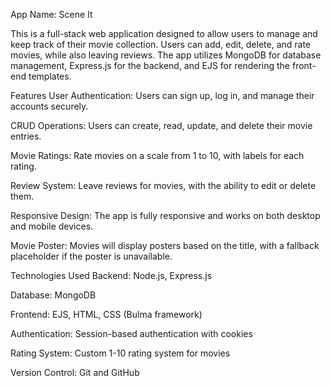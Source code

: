 App Name: Scene It

This is a full-stack web application designed to allow users to manage and keep track of their movie collection. Users can add, edit, delete, and rate movies, while also leaving reviews. The app utilizes MongoDB for database management, Express.js for the backend, and EJS for rendering the front-end templates.

Features
User Authentication: Users can sign up, log in, and manage their accounts securely.

CRUD Operations: Users can create, read, update, and delete their movie entries.

Movie Ratings: Rate movies on a scale from 1 to 10, with labels for each rating.

Review System: Leave reviews for movies, with the ability to edit or delete them.

Responsive Design: The app is fully responsive and works on both desktop and mobile devices.

Movie Poster: Movies will display posters based on the title, with a fallback placeholder if the poster is unavailable.

Technologies Used
Backend: Node.js, Express.js

Database: MongoDB

Frontend: EJS, HTML, CSS (Bulma framework)

Authentication: Session-based authentication with cookies

Rating System: Custom 1-10 rating system for movies

Version Control: Git and GitHub
